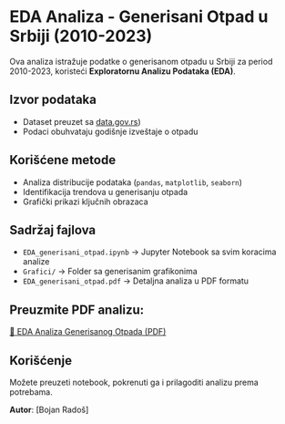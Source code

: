# EDA Analiza - Generisani Otpad u Srbiji (2010-2023)

Ova analiza istražuje podatke o generisanom otpadu u Srbiji za period 2010-2023, koristeći **Exploratornu Analizu Podataka (EDA)**.

## Izvor podataka
- Dataset preuzet sa [data.gov.rs](https://data.gov.rs/sr/datasets/generisan-otpad-1/#community-resources))
- Podaci obuhvataju godišnje izveštaje o otpadu

## Korišćene metode
- Analiza distribucije podataka (`pandas`, `matplotlib`, `seaborn`)
- Identifikacija trendova u generisanju otpada
- Grafički prikazi ključnih obrazaca

## Sadržaj fajlova
- `EDA_generisani_otpad.ipynb` → Jupyter Notebook sa svim koracima analize
- `Grafici/` → Folder sa generisanim grafikonima
- `EDA_generisani_otpad.pdf` → Detaljna analiza u PDF formatu  

## Preuzmite PDF analizu:  
[📄 EDA Analiza Generisanog Otpada (PDF)](https://github.com/brados369/EDA_Analize_Podataka/blob/main/EDA_generisani_otpad.pdf)

## Korišćenje
Možete preuzeti notebook, pokrenuti ga i prilagoditi analizu prema potrebama.

**Autor**: [Bojan Radoš]
